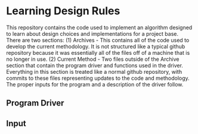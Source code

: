 # Learning Design Rules
This repository contains the code used to implement an algorithm designed to learn about design choices and implementations for a project base. There are two sections: 
  (1) Archives - This contains all of the code used to develop the current methodology. It is not structured like a typical github repository because it was essentially all of the files off of a machine that is no longer in use. 
  (2) Current Method - Two files outside of the Archive section that contain the program driver and functions used in the driver. Everything in this section is treated like a normal github repository, with commits to these files representing updates to the code and methodology. The proper inputs for the program and a description of the driver follow.
  
  ## Program Driver
  
  
  ## Input
